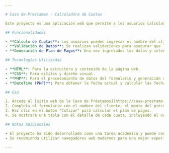 ```yaml
---

# Casa de Préstamos - Calculadora de Cuotas

Este proyecto es una aplicación web que permite a los usuarios calcular el plan de pagos de un préstamo basado en el monto solicitado y el número de cuotas elegidas. El proyecto ha sido desarrollado por David Mite Zambrano como parte de la Tarea Virtual 5 del curso DSE-08.

## Funcionalidades

- **Cálculo de Cuotas**: Los usuarios pueden ingresar el nombre del cliente, el monto del préstamo y seleccionar el número de cuotas deseadas.
- **Validación de Datos**: Se realizan validaciones para asegurar que los campos requeridos no estén vacíos y que el monto del préstamo sea válido.
- **Generación de Plan de Pagos**: Una vez ingresados los datos y seleccionado el número de cuotas, se genera un plan de pagos que muestra el número de cuota, la fecha de pago y el monto mensual.

## Tecnologías Utilizadas

- **HTML**: Para la estructura y contenido de la página web.
- **CSS**: Para estilos y diseño visual.
- **PHP**: Para el procesamiento de datos del formulario y generación dinámica del plan de pagos.
- **DateTime (PHP)**: Para obtener la fecha actual y calcular las fechas de pago de las cuotas.

## Uso

1. Accede al [sitio web de la Casa de Préstamos](https://casa-prestamo-dmz09.zeabur.app/){:target="_blank"}.
2. Completa el formulario con el nombre del cliente, el monto del préstamo y selecciona el número de cuotas.
3. Haz clic en el botón "Cotizar" para calcular el plan de pagos.
4. Se mostrará una tabla con el detalle de cada cuota, incluyendo el número de cuota, la fecha de pago y el monto mensual.

## Notas Adicionales

- El proyecto ha sido desarrollado como una tarea académica y puede contener limitaciones o áreas de mejora.
- Se recomienda utilizar navegadores web modernos para una mejor experiencia de usuario.

---
```


